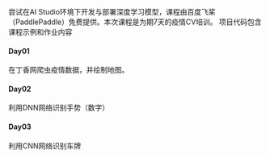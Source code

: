 尝试在AI Studio环境下开发与部署深度学习模型，课程由百度飞桨（PaddlePaddle）免费提供。本次课程是为期7天的疫情CV培训。
项目代码包含课程示例和作业内容
#### Day01
在丁香网爬虫疫情数据，并绘制地图。
#### Day02
利用DNN网络识别手势（数字）
#### Day03
利用CNN网络识别车牌

